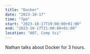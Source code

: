 ```yaml
---
title: "Docker"
date: "2023-10-17"
time: "7pm"
start: "2023-10-17T19:00:00+01:00"
end: "2023-10-17T21:00:00+01:00"
location: "A07, Comp Sci"
---
```


Nathan talks about Docker for 3 hours.

